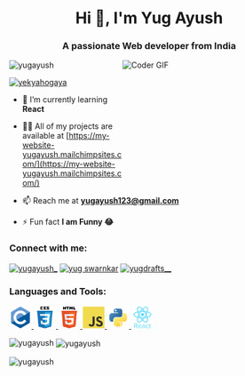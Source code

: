 <h1 align="center">Hi 👋, I'm Yug Ayush</h1>
<h3 align="center">A passionate Web developer from India</h3>
<img alt="Coder GIF" align="right" height=200 width=300 src="https://miro.medium.com/max/1360/0*7Q3yvSIv_t0ioJ-Z.gif" />



<p align="left"> <img src="https://komarev.com/ghpvc/?username=yugayush&label=Profile%20views&color=0e75b6&style=flat" alt="yugayush" /> </p>

<p align="left"> <a href="https://twitter.com/yekyahogaya" target="blank"><img src="https://img.shields.io/twitter/follow/yekyahogaya?logo=twitter&style=for-the-badge" alt="yekyahogaya" /></a> </p>

- 🌱 I’m currently learning **React**

- 👨‍💻 All of my projects are available at [https://my-website-yugayush.mailchimpsites.com/](https://my-website-yugayush.mailchimpsites.com/)

- 📫 Reach me at **yugayush123@gmail.com**

- ⚡ Fun fact **I am Funny 😂**

<h3 align="left">Connect with me:</h3>
<p align="left">
<a href="https://twitter.com/yugayush_" target="blank"><img align="center" src="https://raw.githubusercontent.com/rahuldkjain/github-profile-readme-generator/master/src/images/icons/Social/twitter.svg" alt="yugayush_" height="30" width="40" /></a>
<a href="https://linkedin.com/in/yug swarnkar" target="blank"><img align="center" src="https://raw.githubusercontent.com/rahuldkjain/github-profile-readme-generator/master/src/images/icons/Social/linked-in-alt.svg" alt="yug swarnkar" height="30" width="40" /></a>
<a href="https://instagram.com/yugdrafts__" target="blank"><img align="center" src="https://raw.githubusercontent.com/rahuldkjain/github-profile-readme-generator/master/src/images/icons/Social/instagram.svg" alt="yugdrafts__" height="30" width="40" /></a>
</p>

<h3 align="left">Languages and Tools:</h3>
<p align="left"> <a href="https://www.cprogramming.com/" target="_blank" rel="noreferrer"> <img src="https://raw.githubusercontent.com/devicons/devicon/master/icons/c/c-original.svg" alt="c" width="40" height="40"/> </a> <a href="https://www.w3schools.com/css/" target="_blank" rel="noreferrer"> <img src="https://raw.githubusercontent.com/devicons/devicon/master/icons/css3/css3-original-wordmark.svg" alt="css3" width="40" height="40"/> </a> <a href="https://www.w3.org/html/" target="_blank" rel="noreferrer"> <img src="https://raw.githubusercontent.com/devicons/devicon/master/icons/html5/html5-original-wordmark.svg" alt="html5" width="40" height="40"/> </a> <a href="https://developer.mozilla.org/en-US/docs/Web/JavaScript" target="_blank" rel="noreferrer"> <img src="https://raw.githubusercontent.com/devicons/devicon/master/icons/javascript/javascript-original.svg" alt="javascript" width="40" height="40"/> </a> <a href="https://www.python.org" target="_blank" rel="noreferrer"> <img src="https://raw.githubusercontent.com/devicons/devicon/master/icons/python/python-original.svg" alt="python" width="40" height="40"/> </a> <a href="https://reactjs.org/" target="_blank" rel="noreferrer"> <img src="https://raw.githubusercontent.com/devicons/devicon/master/icons/react/react-original-wordmark.svg" alt="react" width="40" height="40"/> </a> </p>

<p><img align="left" src="https://github-readme-stats.vercel.app/api/top-langs?username=yugayush&show_icons=true&locale=en&layout=compact" alt="yugayush" /></p>

<p>&nbsp;<img align="center" src="https://github-readme-stats.vercel.app/api?username=yugayush&show_icons=true&locale=en" alt="yugayush" /></p>

<p><img align="center" src="https://github-readme-streak-stats.herokuapp.com/?user=yugayush&" alt="yugayush" /></p>
